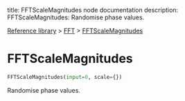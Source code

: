 title: FFTScaleMagnitudes node documentation
description: FFTScaleMagnitudes: Randomise phase values.

[Reference library](../../index.md) > [FFT](../index.md) > [FFTScaleMagnitudes](index.md)

# FFTScaleMagnitudes

```python
FFTScaleMagnitudes(input=0, scale={})
```

Randomise phase values.

